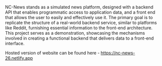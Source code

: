 NC-News stands as a simulated news platform, designed with a backend API that enables programmatic access to application data, and a front end that allows the user to easily and effectively use it. The primary goal is to replicate the structure of a real-world backend service, similar to platforms like Reddit, furnishing essential information to the front-end architecture. This project serves as a demonstration, showcasing the mechanisms involved in creating a functional backend that delivers data to a front-end interface.

Hosted version of website can be found here - https://nc-news-26.netlify.app
